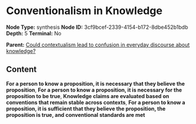 # Conventionalism in Knowledge

**Node Type:** synthesis
**Node ID:** 3cf9bcef-2339-4154-b172-8dbe452b1bdb
**Depth:** 5
**Terminal:** No

**Parent:** [Could contextualism lead to confusion in everyday discourse about knowledge?](could-contextualism-lead-to-confusion-in-everyday-discourse-about-knowledge-antithesis-e5e143c5-98eb-4fa7-bd41-87fa50360fa8.md)

## Content

**For a person to know a proposition, it is necessary that they believe the proposition**, **For a person to know a proposition, it is necessary for the proposition to be true**, **Knowledge claims are evaluated based on conventions that remain stable across contexts**, **For a person to know a proposition, it is sufficient that they believe the proposition, the proposition is true, and conventional standards are met**
